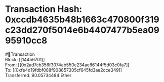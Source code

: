 
Transaction Hash: 0xccdb4635b48b1663c470800f319c23dd270f5014e6b4407477b5ea0995910cc8
====================================================================================
  
#💸Transaction  
Block: [[14456701]]  
From: [[0x2ad7cb356f3074ab550e234ae86144f5d03c0fa7]]  
To: [[0xfe4d19fdbf088f908857305cf645fd3ae2cce349]]  
Transferred: 90.05734484 Ether